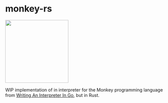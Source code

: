 # monkey-rs

<img src = "https://cloud.githubusercontent.com/assets/1013641/22617482/9c60c27c-eb09-11e6-9dfa-b04c7fe498ea.png" width="200">

WIP implementation of in interpreter for the Monkey programming language from [Writing An Interpreter In Go](https://interpreterbook.com/),
but in Rust.